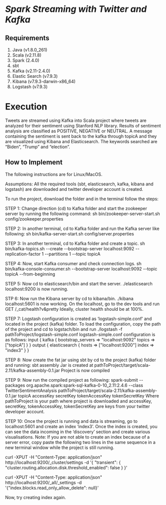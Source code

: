 # *Spark Streaming with Twitter and Kafka*

## Requirements

1.	Java		(v1.8.0_261)
2.	Scala		(v2.11.8)
3.	Spark		(2.4.0)
4.	sbt
5.	Kafka		(v2.11-2.4.0)
6.	Elastic Search	(v7.9.3)
7.	Kibana		(v7.9.3-darwin-x86_64)
8.	Logstash	(v7.9.3)

# Execution

Tweets are streamed using Kafka into Scala project where tweets are analyzed for their sentiment using Stanford NLP library. Results of sentiment analysis are classified as POSITIVE, NEGATIVE or NEUTRAL. A message containing the sentiment is sent back to the kafka through topicA and they are visualized using Kibana and Elasticsearch. The keywords searched are “Biden”, “Trump” and “election”.

## How to Implement

The following instructions are for Linux/MacOS.

Assumptions: All the required tools (sbt, elasticsearch, kafka, kibana and logstash) are downloaded and twitter developer account is created.

To run the project, download the folder and in the terminal follow the steps:

STEP 1:
Change direction (cd) to Kafka folder and start the zookeeper server by running the following command:
sh bin/zookeeper-server-start.sh config/zookeeper.properties

STEP 2:
In another terminal, cd to Kafka folder and run the Kafka server like following:
sh bin/kafka-server-start.sh config/server.properties

STEP 3:
In another terminal, cd to Kafka folder and create a topic.
sh bin/kafka-topics.sh --create --bootstrap-server localhost:9092 --replication-factor 1 --partitions 1 --topic topicA

STEP 4:
Now, start Kafka consumer and check connection logs.
sh bin/kafka-console-consumer.sh --bootstrap-server localhost:9092 --topic topicA --from-beginning

STEP 5:
Now cd to elasticsearch/bin and start the server.
./elasticsearch
localhost:9200 is now running.

STP 6:
Now run the Kibana server by cd to kibana/bin.
./kibana 
localhost:5601 is now working. On the localhost, go to the dev tools and run 
GET /_cat/health?v&pretty
Ideally, cluster health should be at 100%.

STEP 7:
Logstash configuration is created as ‘logstash-simple.conf’ and located in the project (kafka) folder. To load the configuration, copy the path of the project and cd to logstach/bin and run
./logstash -f pathToProject/logstash-simple.conf
logstash-simple.conf configuration is as follows:
input { kafka { bootstrap_servers => "localhost:9092" topics => ["topicA"] } } output { elasticsearch { hosts => ["localhost:9200"] index => "index3" } } 

STEP 8:
Now create the fat jar using sbt by cd to the project (kafka) folder and running:
sbt assembly
Jar is created at pathToProject/target/scala-2.11/kafka-assembly-0.1.jar 
Project is now compiled

STEP 9:
Now run the compiled project as following:
spark-submit --packages org.apache.spark:spark-sql-kafka-0-10_2.11:2.4.6 --class TwitterSentimentAnalysis pathToProject/target/scala-2.11/kafka-assembly-0.1.jar topicA accessKey secretKey tokenAccessKey tokenSecretKey
Where
pathToProject is your path where project is downloaded and
accessKey, secretKey, tokenAccessKey, tokenSecretKey are keys from your twitter developer account.

STEP 10:
Once the project is running and data is streaming, go to localhost:5601 and create an index ‘index3’. Once the index is created, you can see the data incoming in the ‘discovery’ section and create various visualisations.
Note:
If you are not able to create an index because of a server error, copy paste the following two lines in the same sequence in a new terminal window while the project is still running.

curl -XPUT -H "Content-Type: application/json" http://localhost:9200/_cluster/settings -d '{ "transient": { "cluster.routing.allocation.disk.threshold_enabled": false } }'

curl -XPUT -H "Content-Type: application/json" http://localhost:9200/_all/_settings -d '{"index.blocks.read_only_allow_delete": null}'

Now, try creating index again.
